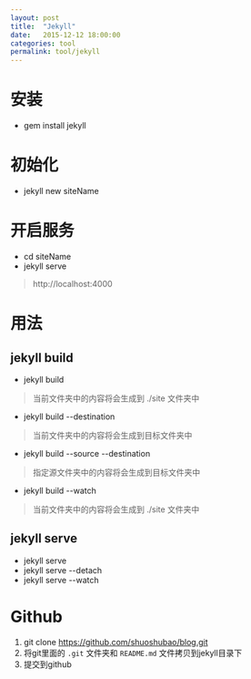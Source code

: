 ```yaml
---
layout: post
title:  "Jekyll"
date:   2015-12-12 18:00:00
categories: tool
permalink: tool/jekyll
---
```




# 安装

* gem install jekyll

# 初始化

* jekyll new siteName

# 开启服务

* cd siteName
* jekyll serve

> http://localhost:4000

# 用法

## jekyll build

* jekyll build

> 当前文件夹中的内容将会生成到 ./site 文件夹中

* jekyll build --destination <destination>

> 当前文件夹中的内容将会生成到目标文件夹<destination>中

* jekyll build --source <source> --destination <destination>

> 指定源文件夹<source>中的内容将会生成到目标文件夹<destination>中

* jekyll build --watch

> 当前文件夹中的内容将会生成到 ./site 文件夹中

## jekyll serve

* jekyll serve
* jekyll serve --detach
* jekyll serve --watch

# Github

1. git clone https://github.com/shuoshubao/blog.git
2. 将git里面的 `.git` 文件夹和 `README.md` 文件拷贝到jekyll目录下
3. 提交到github

